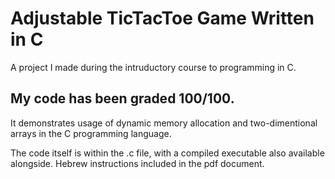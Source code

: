# Adjustable TicTacToe Game Written in C
A project I made during the intruductory course to programming in C.

## My code has been graded 100/100.

It demonstrates usage of dynamic memory allocation and two-dimentional arrays in the C programming language. 

The code itself is within the .c file, with a compiled executable also available alongside. Hebrew instructions included in the pdf document.
